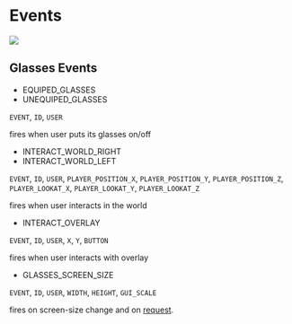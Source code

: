 # Events

![](https://i.imgur.com/MUEE9RC.png)

## Glasses Events
* EQUIPED_GLASSES
* UNEQUIPED_GLASSES

`EVENT`, `ID`, `USER`

fires when user puts its glasses on/off

* INTERACT_WORLD_RIGHT
* INTERACT_WORLD_LEFT

`EVENT`, `ID`, `USER`, `PLAYER_POSITION_X`, `PLAYER_POSITION_Y`, `PLAYER_POSITION_Z`, `PLAYER_LOOKAT_X`, `PLAYER_LOOKAT_Y`, `PLAYER_LOOKAT_Z`

fires when user interacts in the world

* INTERACT_OVERLAY

`EVENT`, `ID`, `USER`, `X`, `Y`, `BUTTON`

fires when user interacts with overlay

* GLASSES_SCREEN_SIZE

`EVENT`, `ID`, `USER`, `WIDTH`, `HEIGHT`, `GUI_SCALE`

fires on screen-size change and on [request](Terminal_Commands#requestresolutioneventsuser).